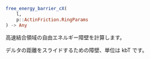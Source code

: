 ```julia
free_energy_barrier_cX(
    l,
    p::ActinFriction.RingParams
) -> Any

```

高速結合領域の自由エネルギー障壁を計算します。

デルタの距離をスライドするための障壁、単位は kbT です。
